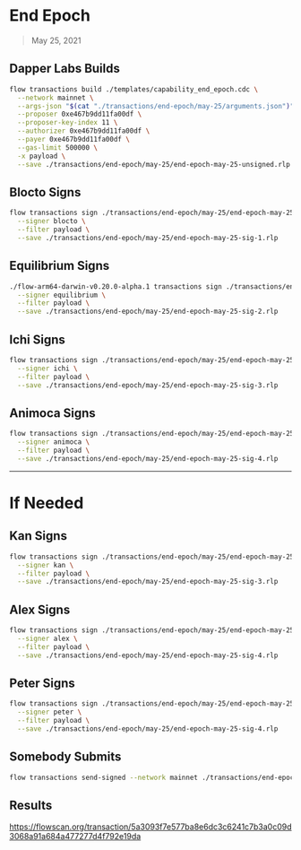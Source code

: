 # End Epoch
> May 25, 2021

## Dapper Labs Builds

```sh
flow transactions build ./templates/capability_end_epoch.cdc \
  --network mainnet \
  --args-json "$(cat "./transactions/end-epoch/may-25/arguments.json")" \
  --proposer 0xe467b9dd11fa00df \
  --proposer-key-index 11 \
  --authorizer 0xe467b9dd11fa00df \
  --payer 0xe467b9dd11fa00df \
  --gas-limit 500000 \
  -x payload \
  --save ./transactions/end-epoch/may-25/end-epoch-may-25-unsigned.rlp
```

## Blocto Signs

```sh
flow transactions sign ./transactions/end-epoch/may-25/end-epoch-may-25-unsigned.rlp \
  --signer blocto \
  --filter payload \
  --save ./transactions/end-epoch/may-25/end-epoch-may-25-sig-1.rlp
```

## Equilibrium Signs

```sh
./flow-arm64-darwin-v0.20.0-alpha.1 transactions sign ./transactions/end-epoch/may-25/end-epoch-may-25-sig-1.rlp \
  --signer equilibrium \
  --filter payload \
  --save ./transactions/end-epoch/may-25/end-epoch-may-25-sig-2.rlp
```

## Ichi Signs

```sh
flow transactions sign ./transactions/end-epoch/may-25/end-epoch-may-25-sig-2.rlp \
  --signer ichi \
  --filter payload \
  --save ./transactions/end-epoch/may-25/end-epoch-may-25-sig-3.rlp
```

## Animoca Signs

```sh
flow transactions sign ./transactions/end-epoch/may-25/end-epoch-may-25-sig-3.rlp \
  --signer animoca \
  --filter payload \
  --save ./transactions/end-epoch/may-25/end-epoch-may-25-sig-4.rlp
```

---

# If Needed


## Kan Signs

```sh
flow transactions sign ./transactions/end-epoch/may-25/end-epoch-may-25-sig-2.rlp \
  --signer kan \
  --filter payload \
  --save ./transactions/end-epoch/may-25/end-epoch-may-25-sig-3.rlp
```

## Alex Signs

```sh
flow transactions sign ./transactions/end-epoch/may-25/end-epoch-may-25-sig-3.rlp \
  --signer alex \
  --filter payload \
  --save ./transactions/end-epoch/may-25/end-epoch-may-25-sig-4.rlp
```

## Peter Signs

```sh
flow transactions sign ./transactions/end-epoch/may-25/end-epoch-may-25-sig-3.rlp \
  --signer peter \
  --filter payload \
  --save ./transactions/end-epoch/may-25/end-epoch-may-25-sig-4.rlp
```

## Somebody Submits

```sh
flow transactions send-signed --network mainnet ./transactions/end-epoch/may-25/end-epoch-may-25-sig-4.rlp
```

## Results

https://flowscan.org/transaction/5a3093f7e577ba8e6dc3c6241c7b3a0c09d3068a91a684a477277d4f792e19da
